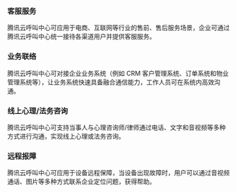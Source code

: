 ### 客服服务
腾讯云呼叫中心可应用于电商、互联网等行业的售前、售后服务场景，企业可通过腾讯云呼叫中心统一接待各渠道用户并提供客服服务。

### 业务联络
腾讯云呼叫中心可对接企业业务系统（例如 CRM 客户管理系统、订单系统和物业管理系统等），让业务系统快速具备融合通信能力，工作人员可在系统内高效沟通。

### 线上心理/法务咨询
腾讯云呼叫中心可支持当事人与心理咨询师/律师通过电话、文字和音视频等多种方式进行沟通，实现线上心理或法务咨询。

### 远程报障
腾讯云呼叫中心可应用于设备远程保障，当设备出现故障时，用户可以通过音视频通话、图片等多种方式联系企业定位问题，获得帮助。
